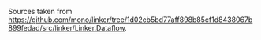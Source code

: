 Sources taken from https://github.com/mono/linker/tree/1d02cb5bd77aff898b85cf1d8438067b899fedad/src/linker/Linker.Dataflow.
